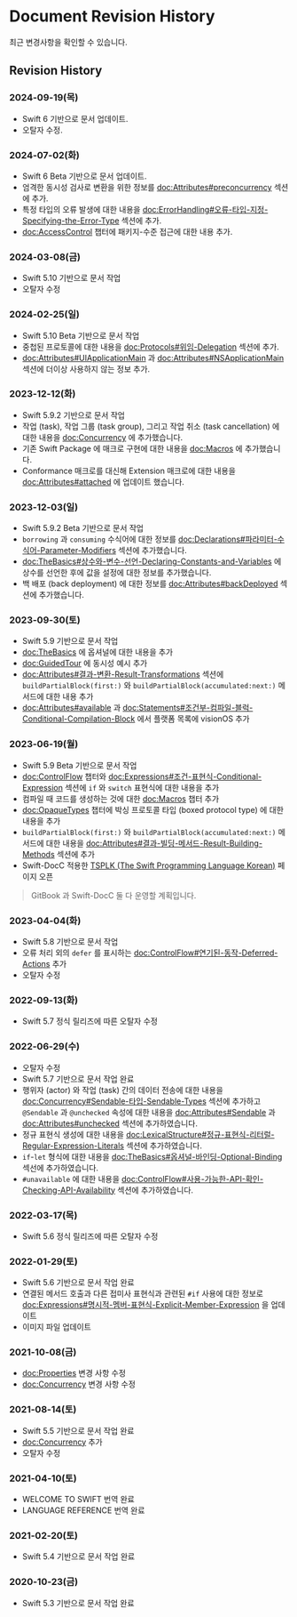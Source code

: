 # Document Revision History

최근 변경사항을 확인할 수 있습니다.

## Revision History

### 2024-09-19(목)

- Swift 6 기반으로 문서 업데이트.
- 오탈자 수정.

### 2024-07-02(화)

- Swift 6 Beta 기반으로 문서 업데이트.
- 엄격한 동시성 검사로 변환을 위한 정보를
  <doc:Attributes#preconcurrency> 섹션에 추가.
- 특정 타입의 오류 발생에 대한 내용을
  <doc:ErrorHandling#오류-타입-지정-Specifying-the-Error-Type> 섹션에 추가.
- <doc:AccessControl> 챕터에
  패키지-수준 접근에 대한 내용 추가.

### 2024-03-08(금)

- Swift 5.10 기반으로 문서 작업
- 오탈자 수정

### 2024-02-25(일)

- Swift 5.10 Beta 기반으로 문서 작업
- 중첩된 프로토콜에 대한 내용을
  <doc:Protocols#위임-Delegation> 섹션에 추가.
- <doc:Attributes#UIApplicationMain> 과
  <doc:Attributes#NSApplicationMain> 섹션에
  더이상 사용하지 않는 정보 추가.

### 2023-12-12(화)

- Swift 5.9.2 기반으로 문서 작업
- 작업 (task), 작업 그룹 (task group), 그리고 작업 취소 (task cancellation) 에
  대한 내용을 <doc:Concurrency> 에 추가했습니다.
- 기존 Swift Package 에 매크로 구현에 대한 내용을
  <doc:Macros> 에 추가했습니다.
- Conformance 매크로를 대신해 Extension 매크로에 대한 내용을
  <doc:Attributes#attached> 에 업데이트 했습니다.

### 2023-12-03(일)

- Swift 5.9.2 Beta 기반으로 문서 작업
- `borrowing` 과 `consuming` 수식어에 대한 정보를 
  <doc:Declarations#파라미터-수식어-Parameter-Modifiers> 섹션에 추가했습니다.
- <doc:TheBasics#상수와-변수-선언-Declaring-Constants-and-Variables> 에
  상수를 선언한 후에 값을 설정에 대한 정보를 추가했습니다.
- 백 배포 (back deployment) 에 대한 정보를
  <doc:Attributes#backDeployed> 섹션에 추가했습니다.

### 2023-09-30(토)

- Swift 5.9 기반으로 문서 작업
- <doc:TheBasics> 에 옵셔널에 대한 내용을 추가
- <doc:GuidedTour> 에 동시성 예시 추가
- <doc:Attributes#결과-변환-Result-Transformations> 섹션에
  `buildPartialBlock(first:)` 와 `buildPartialBlock(accumulated:next:)` 메서드에 대한 내용 추가
- <doc:Attributes#available> 과 <doc:Statements#조건부-컴파일-블럭-Conditional-Compilation-Block> 에서
  플랫폼 목록에 visionOS 추가

### 2023-06-19(월)

* Swift 5.9 Beta 기반으로 문서 작업
* <doc:ControlFlow> 챕터와 <doc:Expressions#조건-표현식-Conditional-Expression> 섹션에 `if` 와 `switch` 표현식에 대한 내용을 추가
* 컴파일 때 코드를 생성하는 것에 대한 <doc:Macros> 챕터 추가
* <doc:OpaqueTypes> 챕터에 박싱 프로토콜 타입 (boxed protocol type) 에 대한 내용을 추가
* `buildPartialBlock(first:)` 와 `buildPartialBlock(accumulated:next:)` 메서드에 대한 내용을 <doc:Attributes#결과-빌딩-메서드-Result-Building-Methods> 섹션에 추가
* Swift-DocC 적용한 [TSPLK (The Swift Programming Language Korean)](https://bbiguduk.github.io/swift-book-korean/documentation/tsplk/) 페이지 오픈
> GitBook 과 Swift-DocC 둘 다 운영할 계획입니다.

### 2023-04-04(화)

* Swift 5.8 기반으로 문서 작업
* 오류 처리 외의 `defer` 를 표시하는 <doc:ControlFlow#연기된-동작-Deferred-Actions> 추가
* 오탈자 수정

### 2022-09-13(화)

* Swift 5.7 정식 릴리즈에 따른 오탈자 수정

### 2022-06-29(수)

* 오탈자 수정
* Swift 5.7 기반으로 문서 작업 완료
* 행위자 (actor) 와 작업 (task) 간의 데이터 전송에 대한 내용을 <doc:Concurrency#Sendable-타입-Sendable-Types> 섹션에 추가하고 `@Sendable` 과 `@unchecked` 속성에 대한 내용을 <doc:Attributes#Sendable> 과 <doc:Attributes#unchecked> 섹션에 추가하였습니다.
* 정규 표현식 생성에 대한 내용을 <doc:LexicalStructure#정규-표현식-리터럴-Regular-Expression-Literals> 섹션에 추가하였습니다.
* `if`-`let` 형식에 대한 내용을 <doc:TheBasics#옵셔널-바인딩-Optional-Binding> 섹선에 추가하였습니다.
* `#unavailable` 에 대한 내용을 <doc:ControlFlow#사용-가능한-API-확인-Checking-API-Availability> 섹션에 추가하였습니다.

### 2022-03-17(목)

* Swift 5.6 정식 릴리즈에 따른 오탈자 수정

### 2022-01-29(토)

* Swift 5.6 기반으로 문서 작업 완료
* 연결된 메서드 호출과 다른 접미사 표현식과 관련된 `#if` 사용에 대한 정보로 <doc:Expressions#명시적-멤버-표현식-Explicit-Member-Expression> 을 업데이트
* 이미지 파일 업데이트

### 2021-10-08(금)

* <doc:Properties> 변경 사항 수정
* <doc:Concurrency> 변경 사항 수정

### 2021-08-14(토)

* Swift 5.5 기반으로 문서 작업 완료
* <doc:Concurrency> 추가
* 오탈자 수정

### 2021-04-10(토)

* WELCOME TO SWIFT 번역 완료
* LANGUAGE REFERENCE 번역 완료

### 2021-02-20(토)

* Swift 5.4 기반으로 문서 작업 완료

### 2020-10-23(금)

* Swift 5.3 기반으로 문서 작업 완료
